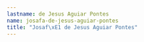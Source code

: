 ```yaml
---
lastname: de Jesus Aguiar Pontes
name: josafa-de-jesus-aguiar-pontes
title: "Josaf\xE1 de Jesus Aguiar Pontes"
---
```

